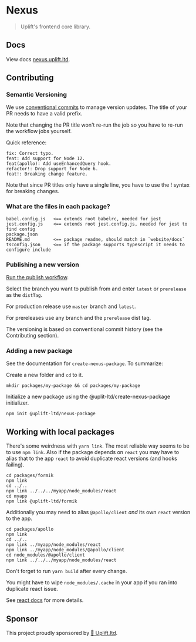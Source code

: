 # Nexus

> Uplift's frontend core library.

## Docs

View docs [nexus.uplift.ltd](https://nexus.uplift.ltd/).

## Contributing

### Semantic Versioning

We use [conventional commits](https://www.conventionalcommits.org/) to manage version updates. The
title of your PR needs to have a valid prefix.

Note that changing the PR title won't re-run the job so you have to re-run the workflow jobs
yourself.

Quick reference:

    fix: Correct typo.
    feat: Add support for Node 12.
    feat(apollo): Add useEnhancedQuery hook.
    refactor!: Drop support for Node 6.
    feat!: Breaking change feature.

Note that since PR titles only have a single line, you have to use the ! syntax for breaking
changes.

### What are the files in each package?

```
babel.config.js   <== extends root babelrc, needed for jest
jest.config.js    <== extends root jest.config.js, needed for jest to find config
package.json
README.md         <== package readme, should match in `website/docs`
tsconfig.json     <== if the package supports typescript it needs to configure include
```

### Publishing a new version

[Run the publish workflow](https://github.com/uplift-ltd/nexus/actions/workflows/publish.yml).

Select the branch you want to publish from and enter `latest` or `prerelease` as the `distTag`.

For production release use `master` branch and `latest`.

For prereleases use any branch and the `prerelease` dist tag.

The versioning is based on conventional commit history (see the Contributing section).

### Adding a new package

See the documentation for `create-nexus-package`. To summarize:

Create a new folder and `cd` to it.

    mkdir packages/my-package && cd packages/my-package

Initialize a new package using the @uplit-ltd/create-nexus-package initializer.

    npm init @uplift-ltd/nexus-package

## Working with local packages

There's some weirdness with `yarn link`. The most reliable way seems to be to use `npm link`. Also
if the package depends on `react` you may have to alias that to the app `react` to avoid duplicate
react versions (and hooks failing).

    cd packages/formik
    npm link
    cd ../..
    npm link ../../../myapp/node_modules/react
    cd myapp
    npm link @uplift-ltd/formik

Additionally you may need to alias `@apollo/client` _and_ its own `react` version to the app.

    cd packages/apollo
    npm link
    cd ../..
    npm link ../myapp/node_modules/react
    npm link ../myapp/node_modules/@apollo/client
    cd node_modules/@apollo/client
    npm link ../../../myapp/node_modules/react

Don't forget to run `yarn build` after every change.

You might have to wipe `node_modules/.cache` in your app if you ran into duplicate react issue.

See [react docs](https://reactjs.org/warnings/invalid-hook-call-warning.html#duplicate-react) for
more details.

## Sponsor

This project proudly sponsored by [🚀 Uplift.ltd](https://www.uplift.ltd).
